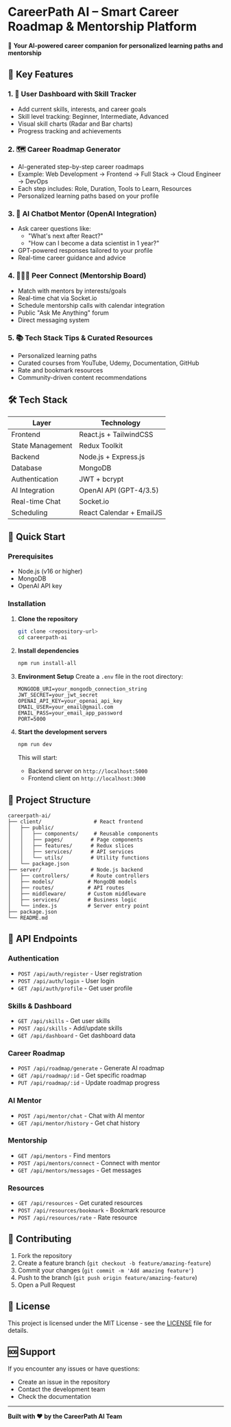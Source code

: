 # CareerPath AI – Smart Career Roadmap & Mentorship Platform

🚀 **Your AI-powered career companion for personalized learning paths and mentorship**

## 🧩 Key Features

### 1. 🎯 User Dashboard with Skill Tracker
- Add current skills, interests, and career goals
- Skill level tracking: Beginner, Intermediate, Advanced
- Visual skill charts (Radar and Bar charts)
- Progress tracking and achievements

### 2. 🗺️ Career Roadmap Generator
- AI-generated step-by-step career roadmaps
- Example: Web Development → Frontend → Full Stack → Cloud Engineer → DevOps
- Each step includes: Role, Duration, Tools to Learn, Resources
- Personalized learning paths based on your profile

### 3. 🤖 AI Chatbot Mentor (OpenAI Integration)
- Ask career questions like:
  - "What's next after React?"
  - "How can I become a data scientist in 1 year?"
- GPT-powered responses tailored to your profile
- Real-time career guidance and advice

### 4. 🧑‍🤝‍🧑 Peer Connect (Mentorship Board)
- Match with mentors by interests/goals
- Real-time chat via Socket.io
- Schedule mentorship calls with calendar integration
- Public "Ask Me Anything" forum
- Direct messaging system

### 5. 📚 Tech Stack Tips & Curated Resources
- Personalized learning paths
- Curated courses from YouTube, Udemy, Documentation, GitHub
- Rate and bookmark resources
- Community-driven content recommendations

## 🛠️ Tech Stack

| Layer | Technology |
|-------|------------|
| Frontend | React.js + TailwindCSS |
| State Management | Redux Toolkit |
| Backend | Node.js + Express.js |
| Database | MongoDB |
| Authentication | JWT + bcrypt |
| AI Integration | OpenAI API (GPT-4/3.5) |
| Real-time Chat | Socket.io |
| Scheduling | React Calendar + EmailJS |

## 🚀 Quick Start

### Prerequisites
- Node.js (v16 or higher)
- MongoDB
- OpenAI API key

### Installation

1. **Clone the repository**
   ```bash
   git clone <repository-url>
   cd careerpath-ai
   ```

2. **Install dependencies**
   ```bash
   npm run install-all
   ```

3. **Environment Setup**
   Create a `.env` file in the root directory:
   ```env
   MONGODB_URI=your_mongodb_connection_string
   JWT_SECRET=your_jwt_secret
   OPENAI_API_KEY=your_openai_api_key
   EMAIL_USER=your_email@gmail.com
   EMAIL_PASS=your_email_app_password
   PORT=5000
   ```

4. **Start the development servers**
   ```bash
   npm run dev
   ```

   This will start:
   - Backend server on `http://localhost:5000`
   - Frontend client on `http://localhost:3000`

## 📁 Project Structure

```
careerpath-ai/
├── client/                 # React frontend
│   ├── public/
│   │   ├── components/     # Reusable components
│   │   ├── pages/         # Page components
│   │   ├── features/      # Redux slices
│   │   ├── services/      # API services
│   │   └── utils/         # Utility functions
│   └── package.json
├── server/                # Node.js backend
│   ├── controllers/       # Route controllers
│   ├── models/           # MongoDB models
│   ├── routes/           # API routes
│   ├── middleware/       # Custom middleware
│   ├── services/         # Business logic
│   └── index.js          # Server entry point
├── package.json
└── README.md
```

## 🔧 API Endpoints

### Authentication
- `POST /api/auth/register` - User registration
- `POST /api/auth/login` - User login
- `GET /api/auth/profile` - Get user profile

### Skills & Dashboard
- `GET /api/skills` - Get user skills
- `POST /api/skills` - Add/update skills
- `GET /api/dashboard` - Get dashboard data

### Career Roadmap
- `POST /api/roadmap/generate` - Generate AI roadmap
- `GET /api/roadmap/:id` - Get specific roadmap
- `PUT /api/roadmap/:id` - Update roadmap progress

### AI Mentor
- `POST /api/mentor/chat` - Chat with AI mentor
- `GET /api/mentor/history` - Get chat history

### Mentorship
- `GET /api/mentors` - Find mentors
- `POST /api/mentors/connect` - Connect with mentor
- `GET /api/mentors/messages` - Get messages

### Resources
- `GET /api/resources` - Get curated resources
- `POST /api/resources/bookmark` - Bookmark resource
- `POST /api/resources/rate` - Rate resource

## 🤝 Contributing

1. Fork the repository
2. Create a feature branch (`git checkout -b feature/amazing-feature`)
3. Commit your changes (`git commit -m 'Add amazing feature'`)
4. Push to the branch (`git push origin feature/amazing-feature`)
5. Open a Pull Request

## 📄 License

This project is licensed under the MIT License - see the [LICENSE](LICENSE) file for details.

## 🆘 Support

If you encounter any issues or have questions:
- Create an issue in the repository
- Contact the development team
- Check the documentation

---

**Built with ❤️ by the CareerPath AI Team** 
